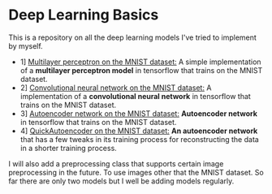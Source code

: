 # Deep Learning Basics
This is a repository on all the deep learning models I've tried to implement by myself. 
* 1] [Multilayer perceptron on the MNIST dataset:](https://github.com/TheG3ntleman/DeepLearningBasics/blob/master/MLP.py) A simple implementation of a **multilayer perceptron model** in tensorflow that trains on the MNIST dataset.
* 2] [Convolutional neural network on the MNIST dataset:](https://github.com/TheG3ntleman/DeepLearningBasics/blob/master/ConvolutionalNeuralNetwork.py) A implementation of a **convolutional neural network** in tensorflow that trains on the MNIST dataset.
* 3] [Autoencoder network on the MNIST dataset:](https://github.com/TheG3ntleman/DeepLearningBasics/blob/master/Autoencoder.py) **Autoencoder network** in tensorflow that trains on the MNIST dataset.
* 4] [QuickAutoencoder on the MNIST dataset:](https://github.com/TheG3ntleman/DeepLearningBasics/blob/master/QuickAutoencoder.py) **An autoencoder network** that has a few tweaks in its training process for reconstructing the data in a shorter training process.

I will also add a preprocessing class that supports certain image preprocessing in the future. To use images other that the MNIST dataset. So far there are only two models but I well be adding models regularly.
